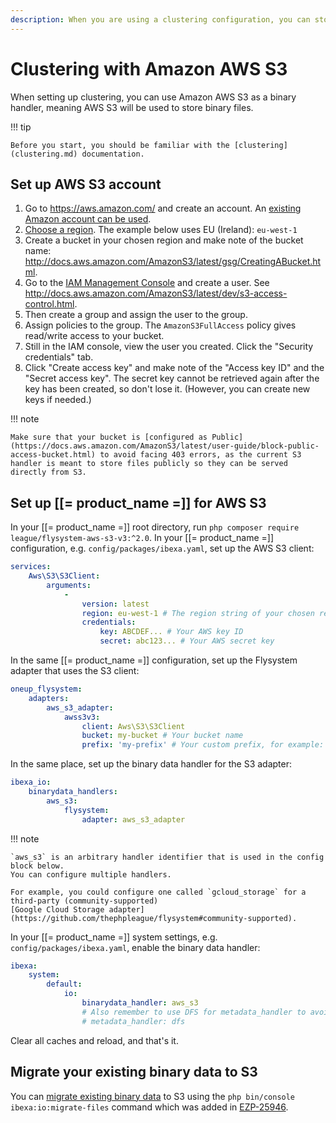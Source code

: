 ```yaml
---
description: When you are using a clustering configuration, you can store binary files on Amazon AWS S3.
---
```


# Clustering with Amazon AWS S3

When setting up clustering, you can use Amazon AWS S3 as a binary handler,
meaning AWS S3 will be used to store binary files.

!!! tip

    Before you start, you should be familiar with the [clustering](clustering.md) documentation.

## Set up AWS S3 account

1.  Go to <https://aws.amazon.com/> and create an account.
An [existing Amazon account can be used](http://docs.aws.amazon.com/AmazonS3/latest/gsg/SigningUpforS3.html).
1.  [Choose a region](http://docs.aws.amazon.com/storagegateway/latest/userguide/available-regions-intro.html).
The example below uses EU (Ireland): `eu-west-1`
1.  Create a bucket in your chosen region and make note of the bucket name:
<http://docs.aws.amazon.com/AmazonS3/latest/gsg/CreatingABucket.html>.
1.  Go to the [IAM Management Console](https://console.aws.amazon.com/iam/home#/users) and create a user.
See <http://docs.aws.amazon.com/AmazonS3/latest/dev/s3-access-control.html>.
1.  Then create a group and assign the user to the group.
1.  Assign policies to the group. The `AmazonS3FullAccess` policy gives read/write access to your bucket.
1.  Still in the IAM console, view the user you created. Click the "Security credentials" tab.
1.  Click "Create access key" and make note of the "Access key ID" and the "Secret access key".
The secret key cannot be retrieved again after the key has been created, so don't lose it.
(However, you can create new keys if needed.)

!!! note

    Make sure that your bucket is [configured as Public](https://docs.aws.amazon.com/AmazonS3/latest/user-guide/block-public-access-bucket.html) to avoid facing 403 errors, as the current S3 handler is meant to store files publicly so they can be served directly from S3.
    
## Set up [[= product_name =]] for AWS S3

In your [[= product_name =]] root directory, run `php composer require league/flysystem-aws-s3-v3:^2.0`.
In your [[= product_name =]] configuration, e.g. `config/packages/ibexa.yaml`, set up the AWS S3 client:

``` yaml
services:
    Aws\S3\S3Client:
        arguments:
            -
                version: latest
                region: eu-west-1 # The region string of your chosen region
                credentials:
                    key: ABCDEF... # Your AWS key ID
                    secret: abc123... # Your AWS secret key
```

In the same [[= product_name =]] configuration, set up the Flysystem adapter that uses the S3 client:

``` yaml
oneup_flysystem:
    adapters:
        aws_s3_adapter:
            awss3v3:
                client: Aws\S3\S3Client
                bucket: my-bucket # Your bucket name
                prefix: 'my-prefix' # Your custom prefix, for example: 'my_site'
```

In the same place, set up the binary data handler for the S3 adapter:

``` yaml
ibexa_io:
    binarydata_handlers:
        aws_s3:
            flysystem:
                adapter: aws_s3_adapter
```

!!! note

    `aws_s3` is an arbitrary handler identifier that is used in the config block below.
    You can configure multiple handlers.

    For example, you could configure one called `gcloud_storage` for a third-party (community-supported)
    [Google Cloud Storage adapter](https://github.com/thephpleague/flysystem#community-supported).

In your [[= product_name =]] system settings, e.g. `config/packages/ibexa.yaml`, enable the binary data handler:

``` yaml
ibexa:
    system:
        default:
            io:
                binarydata_handler: aws_s3
                # Also remember to use DFS for metadata_handler to avoid expensive lookups to S3 (see Clustering guide)
                # metadata_handler: dfs
```

Clear all caches and reload, and that's it.

## Migrate your existing binary data to S3

You can [migrate existing binary data](clustering.md#migrating-to-a-cluster-setup) to S3 using the `php bin/console ibexa:io:migrate-files` command
which was added in [EZP-25946](https://jira.ez.no/browse/EZP-25946).
